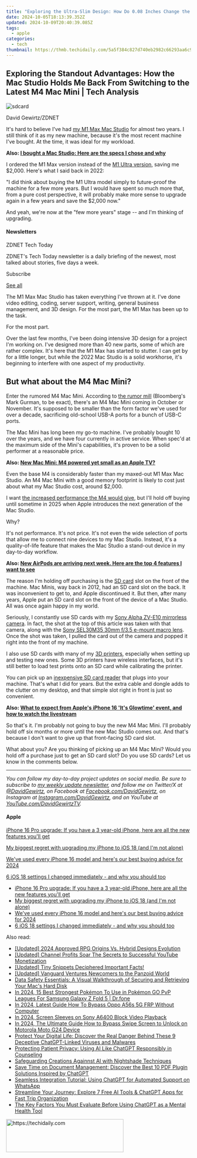 ```yaml
---
title: "Exploring the Ultra-Slim Design: How Do 0.08 Inches Change the Game for Latest iPads? | ZDNet"
date: 2024-10-05T18:13:39.352Z
updated: 2024-10-09T20:40:39.085Z
tags:
  - apple
categories:
  - tech
thumbnail: https://thmb.techidaily.com/5a5f384c827d740eb2982c66293aa6c9bc671df021cb53f6fa2aeac5cd13c6bc.jpg
---
```


## Exploring the Standout Advantages: How the Mac Studio Holds Me Back From Switching to the Latest M4 Mac Mini | Tech Analysis

![sdcard](https://www.zdnet.com/a/img/resize/b870e3756451486efe6a9e811bb5ff751134db36/2024/09/04/439a992d-c560-4d5c-b628-e8f31b44ba3b/sdcard.jpg?auto=webp&width=1280)

David Gewirtz/ZDNET

It's hard to believe I've had [my M1 Max Mac Studio](https://www.zdnet.com/article/i-bought-a-mac-studio-here-are-the-specs-i-chose-and-why/) for almost two years. I still think of it as my new machine, because it's the most recent machine I've bought. At the time, it was ideal for my workload.

**Also: [I bought a Mac Studio: Here are the specs I chose and why](https://www.zdnet.com/article/i-bought-a-mac-studio-here-are-the-specs-i-chose-and-why/)**

I ordered the M1 Max version instead of the [M1 Ultra version](https://www.zdnet.com/article/apple-mac-studio-review/), saving me $2,000\. Here's what I said back in 2022: 

"I did think about buying the M1 Ultra model simply to future-proof the machine for a few more years. But I would have spent so much more that, from a pure cost perspective, it will probably make more sense to upgrade again in a few years and save the $2,000 now."

And yeah, we're now at the "few more years" stage -- and I'm thinking of upgrading. 

#### Newsletters

ZDNET Tech Today

ZDNET's Tech Today newsletter is a daily briefing of the newest, most talked about stories, five days a week.

 Subscribe

[See all](https://www.zdnet.com/newsletters/)

The M1 Max Mac Studio has taken everything I've thrown at it. I've done video editing, coding, server support, writing, general business management, and 3D design. For the most part, the M1 Max has been up to the task. 

For the most part. 

Over the last few months, I've been doing intensive 3D design for a project I'm working on. I've designed more than 40 new parts, some of which are rather complex. It's here that the M1 Max has started to stutter. I can get by for a little longer, but while the 2022 Mac Studio is a solid workhorse, it's beginning to interfere with one aspect of my productivity. 

##  But what about the M4 Mac Mini?

Enter the rumored M4 Mac Mini. According to [the rumor mill](https://www.zdnet.com/article/new-mac-mini-m4-powered-yet-small-as-an-apple-tv/) (Bloomberg's Mark Gurman, to be exact), there's an M4 Mac Mini coming in October or November. It's supposed to be smaller than the form factor we've used for over a decade, sacrificing old-school USB-A ports for a bunch of USB-C ports. 

The Mac Mini has long been my go-to machine. I've probably bought 10 over the years, and we have four currently in active service. When spec'd at the maximum side of the Mini's capabilities, it's proven to be a solid performer at a reasonable price. 

**Also: [New Mac Mini: M4 powered yet small as an Apple TV?](https://www.zdnet.com/article/new-mac-mini-m4-powered-yet-small-as-an-apple-tv/)**

Even the base M4 is considerably faster than my maxed-out M1 Max Mac Studio. An M4 Mac Mini with a good memory footprint is likely to cost just about what my Mac Studio cost, around $2,000\. 

I want [the increased performance the M4 would give](https://www.zdnet.com/article/inside-ipad-pros-new-outrageously-powerful-m4-chip-designed-for-ai-workloads/), but I'll hold off buying until sometime in 2025 when Apple introduces the next generation of the Mac Studio. 

Why? 

It's not performance. It's not price. It's not even the wide selection of ports that allow me to connect nine devices to my Mac Studio. Instead, it's a quality-of-life feature that makes the Mac Studio a stand-out device in my day-to-day workflow. 

**Also: [New AirPods are arriving next week. Here are the top 4 features I want to see](https://www.zdnet.com/article/new-airpods-are-arriving-next-week-here-are-the-top-4-features-i-want-to-see/)**

The reason I'm holding off purchasing is the [SD card](https://www.zdnet.com/article/best-microsd-card/) slot on the front of the machine. Mac Minis, way back in 2012, had an SD card slot on the back. It was inconvenient to get to, and Apple discontinued it. But then, after many years, Apple put an SD card slot on the front of the device of a Mac Studio. All was once again happy in my world.

Seriously, I constantly use SD cards with my [Sony Alpha ZV-E10 mirrorless camera](https://buy.geni.us/Proxy.ashx?TSID=368250&GR%5FURL=https%3A%2F%2Fwww.amazon.com%2FSony-ZV-E10-Mirrorless-16-50mm-Shoulder%2Fdp%2FB0BLJRHSH7%3Ftag%3Dzd-buy-button-20%26ascsubtag%3D%5F%5FCOM%5FCLICK%5FID%5F%5F%7C96cf26aa-7266-4cf5-b5cd-dc79049c76ad%7Cdtp&dtb=1). In fact, the shot at the top of this article was taken with that camera, along with the [Sony SEL30M35 30mm f/3.5 e-mount macro lens](https://buy.geni.us/Proxy.ashx?TSID=368250&GR%5FURL=https%3A%2F%2Fwww.amazon.com%2FSony-SEL30M35-mount-Macro-Fixed%2Fdp%2FB0054I54JU%3Ftag%3Dzd-buy-button-20%26ascsubtag%3D%5F%5FCOM%5FCLICK%5FID%5F%5F%7C96cf26aa-7266-4cf5-b5cd-dc79049c76ad%7Cdtp&dtb=1). Once the shot was taken, I pulled the card out of the camera and popped it right into the front of my machine. 

I also use SD cards with many of my [3D printers](https://www.zdnet.com/article/best-cheap-3d-printer/), especially when setting up and testing new ones. Some 3D printers have wireless interfaces, but it's still better to load test prints onto an SD card while calibrating the printer. 

You can pick up an [inexpensive SD card reader](https://buy.geni.us/Proxy.ashx?TSID=368250&GR%5FURL=http%3A%2F%2Fwww.amazon.com%2FMemory-Reader-BENFEI-USB-C-Adapter%2Fdp%2FB08P517NW5%3Ftag%3Dzd-buy-button-20%26ascsubtag%3D%5F%5FCOM%5FCLICK%5FID%5F%5F%7C96cf26aa-7266-4cf5-b5cd-dc79049c76ad%7Cdtp&dtb=1) that plugs into your machine. That's what I did for years. But the extra cable and dongle adds to the clutter on my desktop, and that simple slot right in front is just so convenient. 

**Also: [What to expect from Apple's iPhone 16 'It's Glowtime' event, and how to watch the livestream](https://www.zdnet.com/article/what-to-expect-from-apples-iphone-16-its-glowtime-event-and-how-to-watch-the-livestream/)**

So that's it. I'm probably not going to buy the new M4 Mac Mini. I'll probably hold off six months or more until the new Mac Studio comes out. And that's because I don't want to give up that front-facing SD card slot. 

What about you? Are you thinking of picking up an M4 Mac Mini? Would you hold off a purchase just to get an SD card slot? Do you use SD cards? Let us know in the comments below. 

---

_You can follow my day-to-day project updates on social media. Be sure to subscribe to [my weekly update newsletter](https://advancedgeekery.substack.com/), and follow me on Twitter/X at [@DavidGewirtz](https://twitter.com/davidgewirtz), on Facebook at [Facebook.com/DavidGewirtz](https://www.facebook.com/davidgewirtz), on Instagram at [Instagram.com/DavidGewirtz](https://www.instagram.com/DavidGewirtz/), and on YouTube at [YouTube.com/DavidGewirtzTV](https://www.youtube.com/user/DavidGewirtzTV)._

#### Apple

[iPhone 16 Pro upgrade: If you have a 3 year-old iPhone, here are all the new features you'll get](https://www.zdnet.com/article/iphone-16-pro-and-pro-max-hands-on/ "iPhone 16 Pro upgrade: If you have a 3 year-old iPhone, here are all the new features you'll get")

[My biggest regret with upgrading my iPhone to iOS 18 (and I'm not alone)](https://www.zdnet.com/article/my-biggest-regret-with-upgrading-my-iphone-to-ios-18-and-im-not-alone/ "My biggest regret with upgrading my iPhone to iOS 18 (and I'm not alone)")

[We've used every iPhone 16 model and here's our best buying advice for 2024](https://www.zdnet.com/article/iphone-16-pro-max-buying-advice-2024/ "We've used every iPhone 16 model and here's our best buying advice for 2024")

[6 iOS 18 settings I changed immediately - and why you should too](https://www.zdnet.com/article/6-ios-18-settings-i-changed-immediately-and-why-you-should-too/ "6 iOS 18 settings I changed immediately - and why you should too")

* [iPhone 16 Pro upgrade: If you have a 3 year-old iPhone, here are all the new features you'll get](https://www.zdnet.com/article/iphone-16-pro-and-pro-max-hands-on/ "iPhone 16 Pro upgrade: If you have a 3 year-old iPhone, here are all the new features you'll get")
* [My biggest regret with upgrading my iPhone to iOS 18 (and I'm not alone)](https://www.zdnet.com/article/my-biggest-regret-with-upgrading-my-iphone-to-ios-18-and-im-not-alone/ "My biggest regret with upgrading my iPhone to iOS 18 (and I'm not alone)")
* [We've used every iPhone 16 model and here's our best buying advice for 2024](https://www.zdnet.com/article/iphone-16-pro-max-buying-advice-2024/ "We've used every iPhone 16 model and here's our best buying advice for 2024")
* [6 iOS 18 settings I changed immediately - and why you should too](https://www.zdnet.com/article/6-ios-18-settings-i-changed-immediately-and-why-you-should-too/ "6 iOS 18 settings I changed immediately - and why you should too")

<ins class="adsbygoogle"
     style="display:block"
     data-ad-format="autorelaxed"
     data-ad-client="ca-pub-7571918770474297"
     data-ad-slot="1223367746"></ins>

<ins class="adsbygoogle"
     style="display:block"
     data-ad-client="ca-pub-7571918770474297"
     data-ad-slot="8358498916"
     data-ad-format="auto"
     data-full-width-responsive="true"></ins>

<span class="atpl-alsoreadstyle">Also read:</span>
<div><ul>
<li><a href="https://video-screen-grab.techidaily.com/updated-2024-approved-rpg-origins-vs-hybrid-designs-evolution/"><u>[Updated] 2024 Approved RPG Origins Vs. Hybrid Designs Evolution</u></a></li>
<li><a href="https://youtube-clips.techidaily.com/updated-channel-profits-soar-the-secrets-to-successful-youtube-monetization/"><u>[Updated] Channel Profits Soar The Secrets to Successful YouTube Monetization</u></a></li>
<li><a href="https://facebook-video-footage.techidaily.com/1717302610315-updated-tiny-snippets-deciphered-important-facts/"><u>[Updated] Tiny Snippets Deciphered Important Facts!</u></a></li>
<li><a href="https://some-skills.techidaily.com/updated-vanguard-ventures-newcomers-to-the-panzoid-world/"><u>[Updated] Vanguard Ventures Newcomers to the Panzoid World</u></a></li>
<li><a href="https://data-safeguard.techidaily.com/data-safety-essentials-a-visual-walkthrough-of-securing-and-retrieving-your-macs-hard-disk/"><u>Data Safety Essentials: A Visual Walkthrough of Securing and Retrieving Your Mac's Hard Disk</u></a></li>
<li><a href="https://change-location.techidaily.com/in-2024-15-best-strongest-pokemon-to-use-in-pokemon-go-pvp-leagues-for-samsung-galaxy-z-fold-5-drfone-by-drfone-virtual-android/"><u>In 2024, 15 Best Strongest Pokémon To Use in Pokémon GO PvP Leagues For Samsung Galaxy Z Fold 5 | Dr.fone</u></a></li>
<li><a href="https://android-frp.techidaily.com/in-2024-latest-guide-how-to-bypass-oppo-a56s-5g-frp-without-computer-by-drfone-android/"><u>In 2024, Latest Guide How To Bypass Oppo A56s 5G FRP Without Computer</u></a></li>
<li><a href="https://extra-guidance.techidaily.com/in-2024-screen-sleeves-on-sony-a6400-block-video-playback/"><u>In 2024, Screen Sleeves on Sony A6400 Block Video Playback</u></a></li>
<li><a href="https://easy-unlock-android.techidaily.com/in-2024-the-ultimate-guide-how-to-bypass-swipe-screen-to-unlock-on-motorola-moto-g24-device-by-drfone-android/"><u>In 2024, The Ultimate Guide How to Bypass Swipe Screen to Unlock on Motorola Moto G24 Device</u></a></li>
<li><a href="https://tech-haven.techidaily.com/protect-your-digital-life-discover-the-real-danger-behind-these-9-deceptive-chatgpt-linked-viruses-and-malwares/"><u>Protect Your Digital Life: Discover the Real Danger Behind These 9 Deceptive ChatGPT-Linked Viruses and Malwares</u></a></li>
<li><a href="https://tech-haven.techidaily.com/protecting-patient-privacy-using-ai-like-chatgpt-responsibly-in-counseling/"><u>Protecting Patient Privacy: Using AI Like ChatGPT Responsibly in Counseling</u></a></li>
<li><a href="https://tech-haven.techidaily.com/safeguarding-creations-againnst-ai-with-nightshade-techniques/"><u>Safeguarding Creations Againnst AI with Nightshade Techniques</u></a></li>
<li><a href="https://tech-haven.techidaily.com/save-time-on-document-management-discover-the-best-10-pdf-plugin-solutions-inspired-by-chatgpt/"><u>Save Time on Document Management: Discover the Best 10 PDF Plugin Solutions Inspired by ChatGPT</u></a></li>
<li><a href="https://tech-haven.techidaily.com/seamless-integration-tutorial-using-chatgpt-for-automated-support-on-whatsapp/"><u>Seamless Integration Tutorial: Using ChatGPT for Automated Support on WhatsApp</u></a></li>
<li><a href="https://tech-haven.techidaily.com/streamline-your-journey-explore-7-free-ai-tools-and-chatgpt-apps-for-fast-trip-organization/"><u>Streamline Your Journey: Explore 7 Free AI Tools & ChatGPT Apps for Fast Trip Organization</u></a></li>
<li><a href="https://tech-haven.techidaily.com/the-key-factors-you-must-evaluate-before-using-chatgpt-as-a-mental-health-tool/"><u>The Key Factors You Must Evaluate Before Using ChatGPT as a Mental Health Tool</u></a></li>
</ul></div>

<!-- affiliate ads begin -->
<a href="https://aligracehair.sjv.io/c/5597632/2135415/19272" target="_top" id="2135415">
  <img src="//a.impactradius-go.com/display-ad/19272-2135415" border="0" alt="https://techidaily.com" width="320" height="90"/>
</a>
<img height="0" width="0" src="https://aligracehair.sjv.io/i/5597632/2135415/19272" style="position:absolute;visibility:hidden;" border="0" />
<!-- affiliate ads end -->

